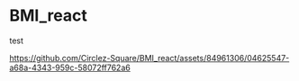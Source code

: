 # BMI_react
test


https://github.com/Circlez-Square/BMI_react/assets/84961306/04625547-a68a-4343-959c-58072ff762a6

